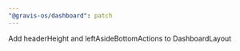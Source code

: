 ```yaml
---
"@gravis-os/dashboard": patch
---
```


Add headerHeight and leftAsideBottomActions to DashboardLayout
